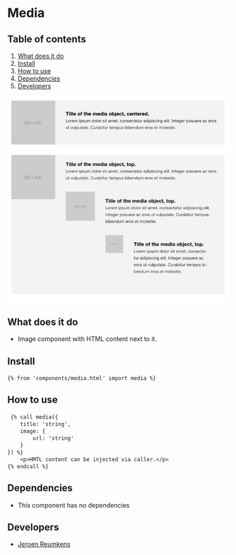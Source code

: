 
# Media

## Table of contents
1. [What does it do](#what-does-it-do)
2. [Install](#install)
3. [How to use](#how-to-use)
4. [Dependencies](#dependencies)
5. [Developers](#developers)

![Search results Demo](./_demo/media.png)

## What does it do
* Image component with HTML content next to it.

## Install
```htmlmixed
{% from 'components/media.html' import media %}
```

## How to use

```htmlmixed
 {% call media({
    title: 'string',
    image: {
        url: 'string'
    }
}) %}
    <p>HMTL content can be injected via caller.</p>
{% endcall %}
```

## Dependencies
* This component has no dependencies

## Developers
* [Jeroen Reumkens](mailto:jeroen.reumkens@tamtam.nl)
